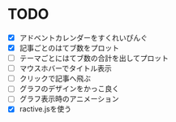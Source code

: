 # TODO

- [x] アドベントカレンダーをすくれいぴんぐ
- [x] 記事ごとのはてブ数をプロット
- [ ] テーマごとにはてブ数の合計を出してプロット
- [ ] マウスホバーでタイトル表示
- [ ] クリックで記事へ飛ぶ
- [ ] グラフのデザインをかっこ良く
- [ ] グラフ表示時のアニメーション
- [x] ractive.jsを使う
